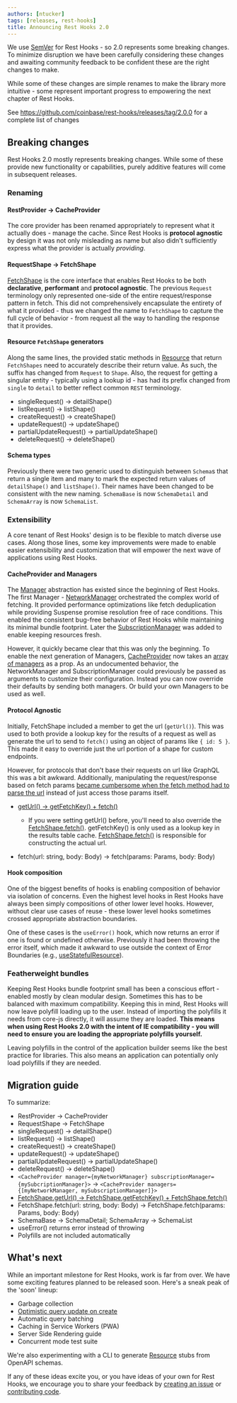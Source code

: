 ```yaml
---
authors: [ntucker]
tags: [releases, rest-hooks]
title: Announcing Rest Hooks 2.0
---
```


We use [SemVer](https://semver.org/) for Rest Hooks - so 2.0 represents some breaking changes. To minimize disruption
we have been carefully considering these changes and awaiting community feedback to be confident
these are the right changes to make.

While some of these changes are simple renames to make the library more intuitive - some represent
important progress to empowering the next chapter of Rest Hooks.

See https://github.com/coinbase/rest-hooks/releases/tag/2.0.0 for a complete list of changes

<!--truncate-->

## Breaking changes

Rest Hooks 2.0 mostly represents breaking changes. While some of these provide new functionality
or capabilities, purely additive features will come in subsequent releases.

### Renaming

#### RestProvider -> CacheProvider

The core provider has been renamed appropriately to represent what it actually does - manage
the cache. Since Rest Hooks is **protocol agnostic** by design it was not only misleading as name
but also didn't sufficiently express what the provider is actually _providing_.

#### RequestShape -> FetchShape

[FetchShape](/docs/api/FetchShape) is the core interface that enables Rest Hooks to be both
**declarative**, **performant** and **protocol agnostic**. The previous `Request` terminology
only represented one-side of the entire request/response pattern in fetch. This did not comprehensively
encapsulate the entirety of what it provided - thus we changed the name to `FetchShape` to capture
the full cycle of behavior - from request all the way to handling the response that it provides.

#### Resource `FetchShape` generators

Along the same lines, the provided static methods in [Resource](/docs/api/resource) that return `FetchShapes`
need to accurately describe their return value. As such, the suffix has changed from `Request` to `Shape`. Also,
the request for getting a singular entity - typically using a lookup id - has had its prefix changed
from `single` to `detail` to better reflect common `REST` terminology.

- singleRequest() -> detailShape()
- listRequest() -> listShape()
- createRequest() -> createShape()
- updateRequest() -> updateShape()
- partialUpdateRequest() -> partialUpdateShape()
- deleteRequest() -> deleteShape()

#### Schema types

Previously there were two generic used to distinguish between `Schema`s that return a single item and many to
mark the expected return values of `detailShape()` and `listShape()`. Their names have been changed
to be consistent with the new naming. `SchemaBase` is now `SchemaDetail` and `SchemaArray` is now
`SchemaList`.

### Extensibility

A core tenant of Rest Hooks' design is to be flexible to match diverse use cases. Along those
lines, some key improvements were made to enable easier extensibility and customization that will
empower the next wave of applications using Rest Hooks.

#### CacheProvider and Managers

The [Manager](/docs/api/Manager) abstraction has existed since the beginning of Rest Hooks. The first Manager - [NetworkManager](/docs/api/NetworkManager)
orchestrated the complex world of fetching. It provided performance optimizations like fetch deduplication
while providing Suspense promise resolution free of race conditions. This enabled the consistent bug-free behavior
of Rest Hooks while maintaining its minimal bundle footprint. Later the [SubscriptionManager](/docs/api/SubscriptionManager) was added
to enable keeping resources fresh.

However, it quickly became clear that this was only the beginning. To enable the next generation of
Managers, [CacheProvider](/docs/api/CacheProvider) now takes an [array of managers](/docs/api/CacheProvider#managers-manager)
as a prop. As an undocumented behavior, the NetworkManager and SubscriptionManager
could previously be passed as arguments to customize their configuration. Instead
you can now override their defaults by sending both managers. Or build your own Managers
to be used as well.

#### Protocol Agnostic

Initially, FetchShape included a member to get the url (`getUrl()`). This was used to both
provide a lookup key for the results of a request as well as generate the url to send
to `fetch()` using an object of params like `{ id: 5 }`. This made it easy to override
just the url portion of a shape for custom endpoints.

However, for protocols that don't base their requests on url like GraphQL this was a bit
awkward. Additionally, manipulating the request/response based on fetch params [became
cumbersome when the fetch method had to parse the url](https://github.com/coinbase/rest-hooks/issues/87)
instead of just access those params itself.

- [getUrl() -> getFetchKey() + fetch()](/docs/guides/endpoints#rpc)
  - If you were setting getUrl() before, you'll need to also override the [FetchShape.fetch()](/docs/api/FetchShape#fetchparams-param-body-payload-promise-any). getFetchKey() is only used as a lookup
  key in the results table cache. [FetchShape.fetch()](/docs/api/FetchShape#fetchparams-param-body-payload-promise-any)
  is responsible for constructing the actual url.

- fetch(url: string, body: Body) -> fetch(params: Params, body: Body)

#### Hook composition

One of the biggest benefits of hooks is enabling composition of behavior via isolation of
concerns. Even the highest level hooks in Rest Hooks have always been simply compositions of
other lower level hooks. However, without clear use cases of reuse - these lower level hooks
sometimes crossed appropriate abstraction boundaries.

One of these cases is the `useError()` hook, which now returns an error if one is found or
undefined otherwise. Previously it had been throwing the error itself, which made it awkward
to use outside the context of Error Boundaries
(e.g., [useStatefulResource](/docs/guides/no-suspense#usestatefulresourcetsx)).

### Featherweight bundles

Keeping Rest Hooks bundle footprint small has been a conscious effort - enabled mostly
by clean modular design. Sometimes this has to be balanced with maximum compatibility.
Keeping this in mind, Rest Hooks will now leave polyfill loading up to the user. Instead
of importing the polyfills it needs from core-js directly, it will assume they are loaded.
**This means when using Rest Hooks 2.0 with the intent of IE compatibility - you will need
to ensure you are loading the appropriate polyfills yourself.**

Leaving polyfills in the control of the application builder seems like the best practice
for libraries. This also means an application can potentially only load polyfills if they
are needed.

## Migration guide

To summarize:

- RestProvider -> CacheProvider
- RequestShape -> FetchShape
- singleRequest() -> detailShape()
- listRequest() -> listShape()
- createRequest() -> createShape()
- updateRequest() -> updateShape()
- partialUpdateRequest() -> partialUpdateShape()
- deleteRequest() -> deleteShape()
- `<CacheProvider manager={myNetworkManager} subscriptionManager={mySubcriptionManager}>` -> `<CacheProvider managers={[myNetworkManager, mySubscriptionManager]}>`
- [FetchShape.getUrl() -> FetchShape.getFetchKey() + FetchShape.fetch()](/docs/guides/endpoints#rpc)
- FetchShape.fetch(url: string, body: Body) -> FetchShape.fetch(params: Params, body: Body)
- SchemaBase -> SchemaDetail; SchemaArray -> SchemaList
- useError() returns error instead of throwing
- Polyfills are not included automatically

## What's next

While an important milestone for Rest Hooks, work is far from over. We have some exciting
features planned to be released soon. Here's a sneak peak of the 'soon' lineup:

- Garbage collection
- [Optimistic query update on create](https://github.com/coinbase/rest-hooks/issues/96)
- Automatic query batching
- Caching in Service Workers (PWA)
- Server Side Rendering guide
- Concurrent mode test suite

We're also experimenting with a CLI to generate [Resource](/docs/api/resource) stubs from OpenAPI
schemas.

If any of these ideas excite you, or you have ideas of your own for Rest Hooks, we encourage you
to share your feedback by [creating an issue](https://github.com/coinbase/rest-hooks/issues/new/choose)
or [contributing code](https://github.com/coinbase/rest-hooks/compare).

